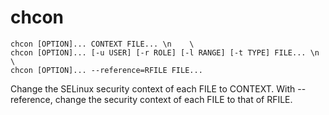 # chcon

```
chcon [OPTION]... CONTEXT FILE... \n    \
chcon [OPTION]... [-u USER] [-r ROLE] [-l RANGE] [-t TYPE] FILE... \n    \
chcon [OPTION]... --reference=RFILE FILE...
```

Change the SELinux security context of each FILE to CONTEXT. 
With --reference, change the security context of each FILE to that of RFILE.